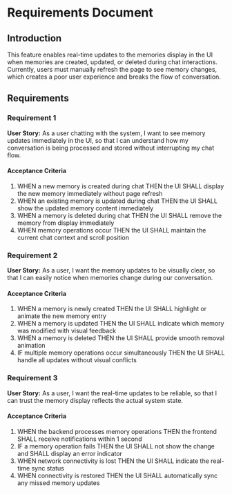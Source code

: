 # Requirements Document

## Introduction

This feature enables real-time updates to the memories display in the UI when memories are created, updated, or deleted during chat interactions. Currently, users must manually refresh the page to see memory changes, which creates a poor user experience and breaks the flow of conversation.

## Requirements

### Requirement 1

**User Story:** As a user chatting with the system, I want to see memory updates immediately in the UI, so that I can understand how my conversation is being processed and stored without interrupting my chat flow.

#### Acceptance Criteria

1. WHEN a new memory is created during chat THEN the UI SHALL display the new memory immediately without page refresh
2. WHEN an existing memory is updated during chat THEN the UI SHALL show the updated memory content immediately
3. WHEN a memory is deleted during chat THEN the UI SHALL remove the memory from display immediately
4. WHEN memory operations occur THEN the UI SHALL maintain the current chat context and scroll position

### Requirement 2

**User Story:** As a user, I want the memory updates to be visually clear, so that I can easily notice when memories change during our conversation.

#### Acceptance Criteria

1. WHEN a memory is newly created THEN the UI SHALL highlight or animate the new memory entry
2. WHEN a memory is updated THEN the UI SHALL indicate which memory was modified with visual feedback
3. WHEN a memory is deleted THEN the UI SHALL provide smooth removal animation
4. IF multiple memory operations occur simultaneously THEN the UI SHALL handle all updates without visual conflicts

### Requirement 3

**User Story:** As a user, I want the real-time updates to be reliable, so that I can trust the memory display reflects the actual system state.

#### Acceptance Criteria

1. WHEN the backend processes memory operations THEN the frontend SHALL receive notifications within 1 second
2. IF a memory operation fails THEN the UI SHALL not show the change and SHALL display an error indicator
3. WHEN network connectivity is lost THEN the UI SHALL indicate the real-time sync status
4. WHEN connectivity is restored THEN the UI SHALL automatically sync any missed memory updates